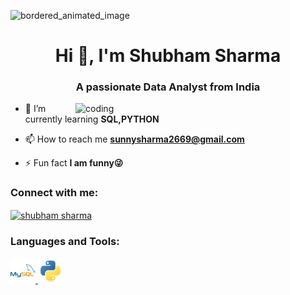 ![bordered_animated_image](https://github.com/user-attachments/assets/7f13ea8a-953d-4d9b-b6d2-94707ad7ea8f)
<h1 align="center">Hi 👋, I'm Shubham Sharma</h1>
<h3 align="center">A passionate Data Analyst from India</h3>

<img align="right" alt="coding" width="400" src="https://cdn.prod.website-files.com/5c19020c997c25514d17d86f/614b7e249dbe1c69fad3a0f5_Analytics.gif">

- 🌱 I’m currently learning **SQL,PYTHON**
 
- 📫 How to reach me **sunnysharma2669@gmail.com**

- ⚡ Fun fact **I am funny😜**

<h3 align="left">Connect with me:</h3>
<p align="left">
<a href="https://linkedin.com/in/shubham sharma" target="blank"><img align="center" src="https://raw.githubusercontent.com/rahuldkjain/github-profile-readme-generator/master/src/images/icons/Social/linked-in-alt.svg" alt="shubham sharma" height="30" width="40" /></a>
</p>

<h3 align="left">Languages and Tools:</h3>
<p align="left"> <a href="https://www.mysql.com/" target="_blank" rel="noreferrer"> <img src="https://raw.githubusercontent.com/devicons/devicon/master/icons/mysql/mysql-original-wordmark.svg" alt="mysql" width="40" height="40"/> </a> <a href="https://www.python.org" target="_blank" rel="noreferrer"> <img src="https://raw.githubusercontent.com/devicons/devicon/master/icons/python/python-original.svg" alt="python" width="40" height="40"/> </a> </p>

